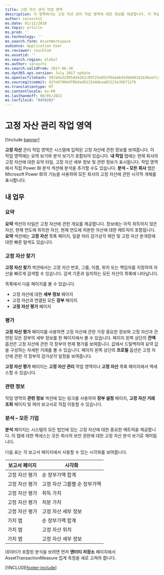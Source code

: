```yaml
---
title: 고정 자산 관리 작업 영역
description: 이 항목에서는 고정 자산 관리 작업 영역에 대한 정보를 제공합니다. 이 작업 영역은 시스템에 입력된 고정 자산에 관한 정보를 보여줍니다. 여기에는 요약 보기와 분석 보기가 포함됩니다.
author: saraschi2
ms.date: 01/12/2018
ms.topic: article
ms.prod: ''
ms.technology: ''
ms.search.form: AssetWorkspace
audience: Application User
ms.reviewer: roschlom
ms.assetid: ''
ms.search.region: Global
ms.author: saraschi
ms.search.validFrom: 2017-06-30
ms.dyn365.ops.version: July 2017 update
ms.openlocfilehash: 597a9a32995d44282c89725e053f6da4643dbb691b1b36ae7c237acbfa2afb70
ms.sourcegitcommit: 42fe9790ddf0bdad911544deaa82123a396712fb
ms.translationtype: HT
ms.contentlocale: ko-KR
ms.lasthandoff: 08/05/2021
ms.locfileid: "8450202"
---
```

# <a name="fixed-asset-management-workspace"></a>고정 자산 관리 작업 영역

[!include [banner](../includes/banner.md)]

**고정 자산** 관리 작업 영역은 시스템에 입력된 고정 자산에 관한 정보를 보여줍니다. 이 작업 영역에는 요약 보기와 분석 보기가 포함되어 있습니다. **내 작업** 탭에는 현재 회사의 고정 자산에 대한 요약 타일, 고정 자산 세부 정보 및 관련 정보가 표시됩니다. 작업 영역에서 직접 Power BI 분석 섹션에 분석을 추가할 수도 있습니다. **분석 – 모든 회사** 탭은 Microsoft Power BI의 기능을 사용하여 모든 회사의 고정 자산에 관한 시각적 개체를 표시합니다.

## <a name="my-work"></a>내 업무

### <a name="summary"></a>요약

**요약** 섹션의 타일은 고정 자산에 관한 개요를 제공합니다. 정보에는 아직 취득하지 않은 자산, 현재 연도에 취득한 자산, 현재 연도에 처분한 자산에 대한 메트릭이 포함됩니다. **요약** 섹션에는 **고정 자산** 목록 페이지, 일괄 처리 감가상각 제안 및 고정 자산 분개장에 대한 빠른 탐색도 있습니다.

### <a name="find-fixed-assets"></a>고정 자산 찾기

**고정 자산 찾기** 섹션에서는 고정 자산 번호, 그룹, 이름, 위치 또는 책임자를 지정하여 자산을 빠르게 검색할 수 있습니다. 검색 기준과 일치하는 모든 자산이 목록에 나타납니다.

목록에서 다음 페이지를 볼 수 있습니다.

 - 고정 자산에 대한 **세부 정보** 페이지
 - 고정 자산과 연결된 모든 **장부** 페이지
 - **고정 자산 평가** 페이지

### <a name="valuations"></a>평가

**고정 자산 평가** 페이지를 사용하면 고정 자산에 관한 가장 중요한 정보와 고정 자산과 관련된 모든 장부의 세부 정보를 한 페이지에서 볼 수 있습니다. 페이지 왼쪽 상단의 **잔액** 옵션은 고정 자산에 관한 각 장부의 현재 평가를 보여줍니다. 값에서 드릴백하여 요약 값을 구성하는 자세한 거래를 볼 수 있습니다. 페이지 왼쪽 상단의 **프로필** 옵션은 고정 자산에 관한 각 장부의 감가상각 일정을 보여줍니다.

**고정 자산 평가** 페이지는 **고정 자산 관리** 작업 영역이나 **고정 자산** 목록 페이지에서 액세스할 수 있습니다.

### <a name="related-information"></a>관련 정보

작업 영역의 **관련 정보** 섹션에 있는 링크를 사용하여 **장부 설정** 페이지, **고정 자산 거래 조회** 페이지 및 여러 보고서로 직접 이동할 수 있습니다.

### <a name="analytics--all-companies"></a>분석 – 모든 기업

**분석** 페이지는 시스템의 모든 법인에 있는 고정 자산에 대한 중요한 메트릭을 제공합니다. 이 탭에 대한 액세스는 모든 회사의 보안 권한에 대한 고정 자산 분석 보기로 제어됩니다.

다음 표는 각 보고서 페이지에서 사용할 수 있는 시각화를 보여줍니다.

| 보고서 페이지            | 시각화        |
|------------------------|----------------------|
| 고정 자산 평가 | 순 장부가액 합계 |
| 고정 자산 평가 | 고정 자산 그룹별 순 장부가액 |
| 고정 자산 평가 | 취득 가치 |
| 고정 자산 평가 | 처분 가치 |
| 고정 자산 평가 | 고정 자산 세부 정보 |
| 가치 맵        | 순 장부가액 합계 |
| 가치 맵        | 고정 자산 위치 |
| 가치 맵        | 고정 자산 세부 정보 |

데이터가 포함된 분석을 보려면 먼저 **엔터티 저장소** 페이지에서 AssetTransactionMeasure 집계 측정을 새로 고쳐야 합니다.


[!INCLUDE[footer-include](../../includes/footer-banner.md)]